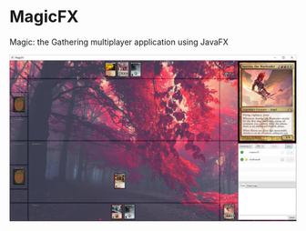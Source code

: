 # MagicFX
Magic: the Gathering multiplayer application using JavaFX

![Screenshot](https://github.com/ninthworld/MagicFX/blob/master/screenshot1.png)
